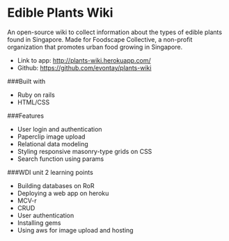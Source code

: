 # Edible Plants Wiki
An open-source wiki to collect information about the types of edible plants found in Singapore. Made for Foodscape Collective, a non-profit organization that promotes urban food growing in Singapore.

* Link to app: http://plants-wiki.herokuapp.com/
* Github: https://github.com/evontay/plants-wiki

###Built with
- Ruby on rails
- HTML/CSS

###Features
- User login and authentication
- Paperclip image upload
- Relational data modeling
- Styling responsive masonry-type grids on CSS
- Search function using params


###WDI unit 2 learning points
* Building databases on RoR
* Deploying a web app on heroku
* MCV-r
* CRUD
* User authentication
* Installing gems
* Using aws for image upload and hosting
